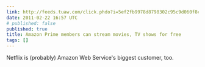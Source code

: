 ```yaml
---
link: http://feeds.tuaw.com/click.phdo?i=5ef2fb9978d8798302c95c9d060f8c1c
date: 2011-02-22 16:57 UTC
# published: false
published: true
title: Amazon Prime members can stream movies, TV shows for free
tags: []
---
```


Netflix is (probably) Amazon Web Service's biggest customer, too.
